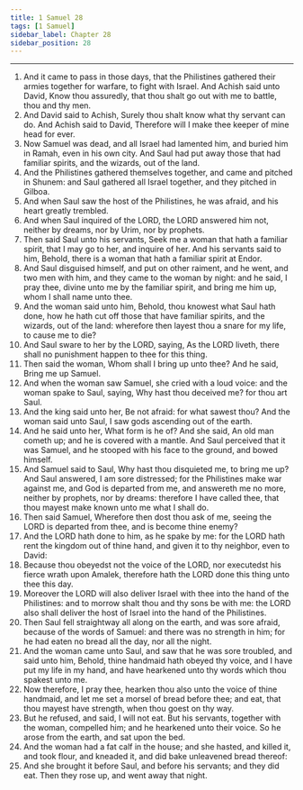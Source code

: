 ```yaml
---
title: 1 Samuel 28
tags: [1 Samuel]
sidebar_label: Chapter 28
sidebar_position: 28
---
```


---
1. And it came to pass in those days, that the Philistines gathered their armies together for warfare, to fight with Israel. And Achish said unto David, Know thou assuredly, that thou shalt go out with me to battle, thou and thy men.
2. And David said to Achish, Surely thou shalt know what thy servant can do. And Achish said to David, Therefore will I make thee keeper of mine head for ever.
3. Now Samuel was dead, and all Israel had lamented him, and buried him in Ramah, even in his own city. And Saul had put away those that had familiar spirits, and the wizards, out of the land.
4. And the Philistines gathered themselves together, and came and pitched in Shunem: and Saul gathered all Israel together, and they pitched in Gilboa.
5. And when Saul saw the host of the Philistines, he was afraid, and his heart greatly trembled.
6. And when Saul inquired of the LORD, the LORD answered him not, neither by dreams, nor by Urim, nor by prophets.
7. Then said Saul unto his servants, Seek me a woman that hath a familiar spirit, that I may go to her, and inquire of her. And his servants said to him, Behold, there is a woman that hath a familiar spirit at Endor.
8. And Saul disguised himself, and put on other raiment, and he went, and two men with him, and they came to the woman by night: and he said, I pray thee, divine unto me by the familiar spirit, and bring me him up, whom I shall name unto thee.
9. And the woman said unto him, Behold, thou knowest what Saul hath done, how he hath cut off those that have familiar spirits, and the wizards, out of the land: wherefore then layest thou a snare for my life, to cause me to die?
10. And Saul sware to her by the LORD, saying, As the LORD liveth, there shall no punishment happen to thee for this thing.
11. Then said the woman, Whom shall I bring up unto thee? And he said, Bring me up Samuel.
12. And when the woman saw Samuel, she cried with a loud voice: and the woman spake to Saul, saying, Why hast thou deceived me? for thou art Saul.
13. And the king said unto her, Be not afraid: for what sawest thou? And the woman said unto Saul, I saw gods ascending out of the earth.
14. And he said unto her, What form is he of? And she said, An old man cometh up; and he is covered with a mantle. And Saul perceived that it was Samuel, and he stooped with his face to the ground, and bowed himself.
15. And Samuel said to Saul, Why hast thou disquieted me, to bring me up? And Saul answered, I am sore distressed; for the Philistines make war against me, and God is departed from me, and answereth me no more, neither by prophets, nor by dreams: therefore I have called thee, that thou mayest make known unto me what I shall do.
16. Then said Samuel, Wherefore then dost thou ask of me, seeing the LORD is departed from thee, and is become thine enemy?
17. And the LORD hath done to him, as he spake by me: for the LORD hath rent the kingdom out of thine hand, and given it to thy neighbor, even to David:
18. Because thou obeyedst not the voice of the LORD, nor executedst his fierce wrath upon Amalek, therefore hath the LORD done this thing unto thee this day.
19. Moreover the LORD will also deliver Israel with thee into the hand of the Philistines: and to morrow shalt thou and thy sons be with me: the LORD also shall deliver the host of Israel into the hand of the Philistines.
20. Then Saul fell straightway all along on the earth, and was sore afraid, because of the words of Samuel: and there was no strength in him; for he had eaten no bread all the day, nor all the night.
21. And the woman came unto Saul, and saw that he was sore troubled, and said unto him, Behold, thine handmaid hath obeyed thy voice, and I have put my life in my hand, and have hearkened unto thy words which thou spakest unto me.
22. Now therefore, I pray thee, hearken thou also unto the voice of thine handmaid, and let me set a morsel of bread before thee; and eat, that thou mayest have strength, when thou goest on thy way.
23. But he refused, and said, I will not eat. But his servants, together with the woman, compelled him; and he hearkened unto their voice. So he arose from the earth, and sat upon the bed.
24. And the woman had a fat calf in the house; and she hasted, and killed it, and took flour, and kneaded it, and did bake unleavened bread thereof:
25. And she brought it before Saul, and before his servants; and they did eat. Then they rose up, and went away that night.